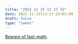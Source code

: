 ```yaml
---
title: "2022 11 15 13 27 25"
date: 2022-11-15T13:27:25+01:00
draft: false
type: "tweet"
---
```

[Beware of fast-math](https://simonbyrne.github.io/notes/fastmath/).
